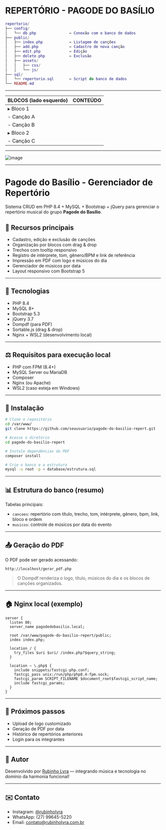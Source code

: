 
# REPERTÓRIO - PAGODE DO BASÍLIO

```lua
repertorio/
├── config/
│   └── db.php               ← Conexão com o banco de dados
├── public/
│   ├── index.php            ← Listagem de canções
│   ├── add.php              ← Cadastro de nova canção
│   ├── edit.php             ← Edição
│   ├── delete.php           ← Exclusão
│   ├── assets/
│   │   ├── css/
│   │   └── js/
├── sql/
│   └── repertorio.sql       ← Script do banco de dados
└── README.md
```

---

| BLOCOS (lado esquerdo) | CONTEÚDO |
| ---------------------- | --------- |
| ▸ Bloco 1             |           |
| - Canção A           |           |
| - Canção B           |           |
| ▸ Bloco 2             |           |
| - Canção C           |           |

---

![image](https://github.com/user-attachments/assets/9385883f-fa91-48d6-9d91-d63bf8a93f6d)

---

# Pagode do Basílio - Gerenciador de Repertório

Sistema CRUD em PHP 8.4 + MySQL + Bootstrap + jQuery para gerenciar o repertório musical do grupo **Pagode do Basílio**.

## 🌟 Recursos principais

- Cadastro, edição e exclusão de canções
- Organização por blocos com drag & drop
- Trechos com tooltip responsivo
- Registro de intérprete, tom, gênero/BPM e link de referência
- Impressão em PDF com logo e músicos do dia
- Gerenciador de músicos por data
- Layout responsivo com Bootstrap 5

---

## 📂 Tecnologias

- PHP 8.4
- MySQL 8+
- Bootstrap 5.3
- jQuery 3.7
- Dompdf (para PDF)
- Sortable.js (drag & drop)
- Nginx + WSL2 (desenvolvimento local)

---

## ⚖️ Requisitos para execução local

- PHP com FPM (8.4+)
- MySQL Server ou MariaDB
- Composer
- Nginx (ou Apache)
- WSL2 (caso esteja em Windows)

---

## 🚀 Instalação

```bash
# Clone o repositório
cd /var/www/
git clone https://github.com/seuusuario/pagode-do-basilio-repert.git

# Acesse o diretório
cd pagode-do-basilio-repert

# Instale dependências do PDF
composer install

# Crie o banco e a estrutura
mysql -u root -p < database/estrutura.sql
```

---

## 📊 Estrutura do banco (resumo)

Tabelas principais:

- `cancoes`: repertório com título, trecho, tom, intérprete, gênero, bpm, link, bloco e ordem
- `musicos`: controle de músicos por data do evento

---

## 📤 Geração do PDF

O PDF pode ser gerado acessando:

```
http://localhost/gerar_pdf.php
```

> O Dompdf renderiza o logo, título, músicos do dia e os blocos de canções organizados.

---

## 🏠 Nginx local (exemplo)

```nginx
server {
  listen 80;
  server_name pagodedobasilio.local;

  root /var/www/pagode-do-basilio-repert/public;
  index index.php;

  location / {
    try_files $uri $uri/ /index.php?$query_string;
  }

  location ~ \.php$ {
    include snippets/fastcgi-php.conf;
    fastcgi_pass unix:/run/php/php8.4-fpm.sock;
    fastcgi_param SCRIPT_FILENAME $document_root$fastcgi_script_name;
    include fastcgi_params;
  }
}
```

---

## 🔧 Próximos passos

- Upload de logo customizado
- Geração de PDF por data
- Histórico de repertórios anteriores
- Login para os integrantes

---

## 👋 Autor

Desenvolvido por [Rubinho Lyra](https://github.com/rubenslyra) — integrando música e tecnologia no domínio da harmonia funcional!

---

## ✉️ Contato

- Instagram: [@rubinholyra](https://instagram.com/rubinholyra)
- WhatsApp: (27) 99645-5220
- Email: contato@rubinholyra.com.br

